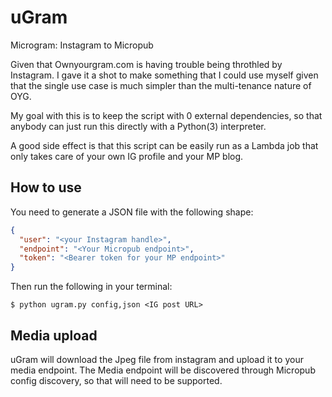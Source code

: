 # uGram
Microgram: Instagram to Micropub

Given that Ownyourgram.com is having trouble being throthled by Instagram. I
gave it a shot to make something that I could use myself given that the single
use case is much simpler than the multi-tenance nature of OYG.

My goal with this is to keep the script with 0 external dependencies, so that
anybody can just run this directly with a Python(3) interpreter.

A good side effect is that this script can be easily run as a Lambda job that
only takes care of your own IG profile and your MP blog.

## How to use

You need to generate a JSON file with the following shape:

```json
{
  "user": "<your Instagram handle>",
  "endpoint": "<Your Micropub endpoint>",
  "token": "<Bearer token for your MP endpoint>"
}

```

Then run the following in your terminal:

```
$ python ugram.py config,json <IG post URL>
```

## Media upload

uGram will download the Jpeg file from instagram and upload it to your media 
endpoint. The Media endpoint will be discovered through Micropub config 
discovery, so that will need to be supported.

